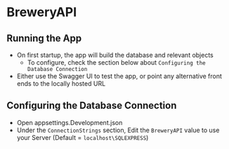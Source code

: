 # BreweryAPI

## Running the App

 - On first startup, the app will build the database and relevant objects
   - To configure, check the section below about `Configuring the Database Connection`
 - Either use the Swagger UI to test the app, or point any alternative front ends to the locally hosted URL

## Configuring the Database Connection

 - Open appsettings.Development.json
 - Under the `ConnectionStrings` section, Edit the `BreweryAPI` value to use your Server (Default = `localhost\SQLEXPRESS`)
